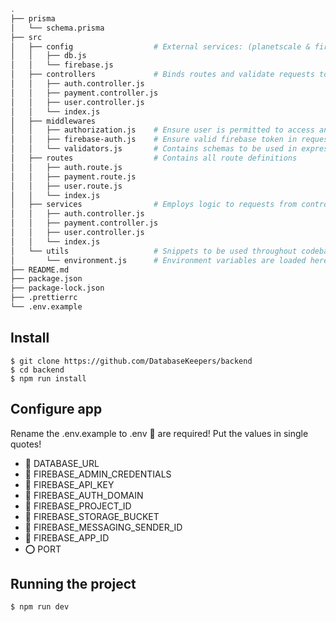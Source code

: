 ```bash
.
├── prisma
│   └── schema.prisma
├── src
│   ├── config                  # External services: (planetscale & firebase)
│   │   ├── db.js
│   │   └── firebase.js
│   ├── controllers             # Binds routes and validate requests to service
│   │   ├── auth.controller.js
│   │   ├── payment.controller.js
│   │   ├── user.controller.js
│   │   └── index.js
│   ├── middlewares
│   │   ├── authorization.js    # Ensure user is permitted to access an endpoint
│   │   ├── firebase-auth.js    # Ensure valid firebase token in request header
│   │   └── validators.js       # Contains schemas to be used in express.js routes
│   ├── routes                  # Contains all route definitions
│   │   ├── auth.route.js
│   │   ├── payment.route.js
│   │   ├── user.route.js
│   │   └── index.js
│   ├── services                # Employs logic to requests from controller
│   │   ├── auth.controller.js
│   │   ├── payment.controller.js
│   │   ├── user.controller.js
│   │   └── index.js
│   └── utils                   # Snippets to be used throughout codebase
│       └── environment.js      # Environment variables are loaded here and exported
├── README.md
├── package.json
├── package-lock.json
├── .prettierrc
└── .env.example

```

## Install

    $ git clone https://github.com/DatabaseKeepers/backend
    $ cd backend
    $ npm run install

## Configure app

Rename the .env.example to .env
🔴 are required! Put the values in single quotes!

- 🔴 DATABASE_URL
- 🔴 FIREBASE_ADMIN_CREDENTIALS
- 🔴 FIREBASE_API_KEY
- 🔴 FIREBASE_AUTH_DOMAIN
- 🔴 FIREBASE_PROJECT_ID
- 🔴 FIREBASE_STORAGE_BUCKET
- 🔴 FIREBASE_MESSAGING_SENDER_ID
- 🔴 FIREBASE_APP_ID
- ⭕ PORT

## Running the project

    $ npm run dev
